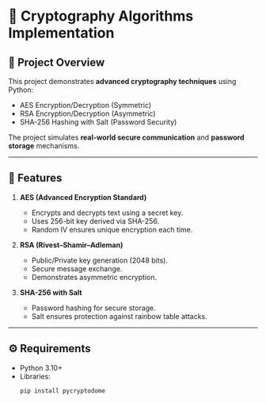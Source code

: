 # 🔐 Cryptography Algorithms Implementation

## 📌 Project Overview
This project demonstrates **advanced cryptography techniques** using Python:
- AES Encryption/Decryption (Symmetric)
- RSA Encryption/Decryption (Asymmetric)
- SHA-256 Hashing with Salt (Password Security)

The project simulates **real-world secure communication** and **password storage** mechanisms.

---

## 🚀 Features
1. **AES (Advanced Encryption Standard)**
   - Encrypts and decrypts text using a secret key.
   - Uses 256-bit key derived via SHA-256.
   - Random IV ensures unique encryption each time.

2. **RSA (Rivest–Shamir–Adleman)**
   - Public/Private key generation (2048 bits).
   - Secure message exchange.
   - Demonstrates asymmetric encryption.

3. **SHA-256 with Salt**
   - Password hashing for secure storage.
   - Salt ensures protection against rainbow table attacks.

---

## ⚙️ Requirements
- Python 3.10+
- Libraries:
  ```bash
  pip install pycryptodome

